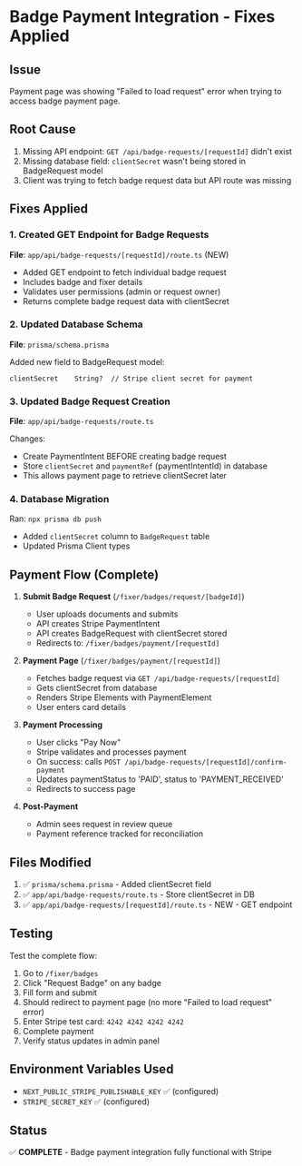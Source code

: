 # Badge Payment Integration - Fixes Applied

## Issue

Payment page was showing "Failed to load request" error when trying to access badge payment page.

## Root Cause

1. Missing API endpoint: `GET /api/badge-requests/[requestId]` didn't exist
2. Missing database field: `clientSecret` wasn't being stored in BadgeRequest model
3. Client was trying to fetch badge request data but API route was missing

## Fixes Applied

### 1. Created GET Endpoint for Badge Requests

**File**: `app/api/badge-requests/[requestId]/route.ts` (NEW)

- Added GET endpoint to fetch individual badge request
- Includes badge and fixer details
- Validates user permissions (admin or request owner)
- Returns complete badge request data with clientSecret

### 2. Updated Database Schema

**File**: `prisma/schema.prisma`

Added new field to BadgeRequest model:

```prisma
clientSecret    String?  // Stripe client secret for payment
```

### 3. Updated Badge Request Creation

**File**: `app/api/badge-requests/route.ts`

Changes:

- Create PaymentIntent BEFORE creating badge request
- Store `clientSecret` and `paymentRef` (paymentIntentId) in database
- This allows payment page to retrieve clientSecret later

### 4. Database Migration

Ran: `npx prisma db push`

- Added `clientSecret` column to `BadgeRequest` table
- Updated Prisma Client types

## Payment Flow (Complete)

1. **Submit Badge Request** (`/fixer/badges/request/[badgeId]`)
   - User uploads documents and submits
   - API creates Stripe PaymentIntent
   - API creates BadgeRequest with clientSecret stored
   - Redirects to: `/fixer/badges/payment/[requestId]`

2. **Payment Page** (`/fixer/badges/payment/[requestId]`)
   - Fetches badge request via `GET /api/badge-requests/[requestId]`
   - Gets clientSecret from database
   - Renders Stripe Elements with PaymentElement
   - User enters card details

3. **Payment Processing**
   - User clicks "Pay Now"
   - Stripe validates and processes payment
   - On success: calls `POST /api/badge-requests/[requestId]/confirm-payment`
   - Updates paymentStatus to 'PAID', status to 'PAYMENT_RECEIVED'
   - Redirects to success page

4. **Post-Payment**
   - Admin sees request in review queue
   - Payment reference tracked for reconciliation

## Files Modified

1. ✅ `prisma/schema.prisma` - Added clientSecret field
2. ✅ `app/api/badge-requests/route.ts` - Store clientSecret in DB
3. ✅ `app/api/badge-requests/[requestId]/route.ts` - NEW - GET endpoint

## Testing

Test the complete flow:

1. Go to `/fixer/badges`
2. Click "Request Badge" on any badge
3. Fill form and submit
4. Should redirect to payment page (no more "Failed to load request" error)
5. Enter Stripe test card: `4242 4242 4242 4242`
6. Complete payment
7. Verify status updates in admin panel

## Environment Variables Used

- `NEXT_PUBLIC_STRIPE_PUBLISHABLE_KEY` ✅ (configured)
- `STRIPE_SECRET_KEY` ✅ (configured)

## Status

✅ **COMPLETE** - Badge payment integration fully functional with Stripe
